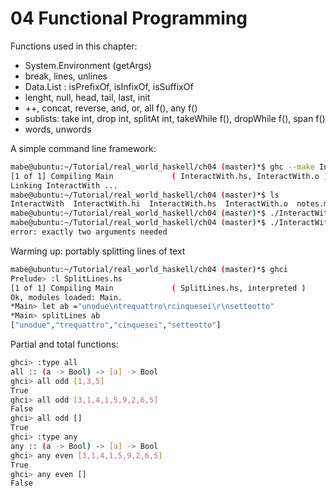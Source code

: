 # 04 Functional Programming

Functions used in this chapter:
- System.Environment (getArgs)
- break, lines, unlines
- Data.List : isPrefixOf, isInfixOf, isSuffixOf
- lenght, null, head, tail, last, init
- ++, concat, reverse, and, or, all f(), any f()
- sublists: take int, drop int, splitAt int, takeWhile f(), dropWhile f(), span f()
- words, unwords

A simple command line framework:
```bash
mabe@ubuntu:~/Tutorial/real_world_haskell/ch04 (master)*$ ghc --make InteractWith.hs
[1 of 1] Compiling Main             ( InteractWith.hs, InteractWith.o )
Linking InteractWith ...
mabe@ubuntu:~/Tutorial/real_world_haskell/ch04 (master)*$ ls
InteractWith  InteractWith.hi  InteractWith.hs  InteractWith.o  notes.md
mabe@ubuntu:~/Tutorial/real_world_haskell/ch04 (master)*$ ./InteractWith notes.md example.txt
mabe@ubuntu:~/Tutorial/real_world_haskell/ch04 (master)*$ ./InteractWith notes.md
error: exactly two arguments needed
```

Warming up: portably splitting lines of text

```bash
mabe@ubuntu:~/Tutorial/real_world_haskell/ch04 (master)*$ ghci
Prelude> :l SplitLines.hs 
[1 of 1] Compiling Main             ( SplitLines.hs, interpreted )
Ok, modules loaded: Main.
*Main> let ab ="unodue\ntrequattro\rcinquesei\r\nsetteotto"
*Main> splitLines ab
["unodue","trequattro","cinquesei","setteotto"]
```

Partial and total functions:
```bash
ghci> :type all
all :: (a -> Bool) -> [a] -> Bool
ghci> all odd [1,3,5]
True
ghci> all odd [3,1,4,1,5,9,2,6,5]
False
ghci> all odd []
True
ghci> :type any
any :: (a -> Bool) -> [a] -> Bool
ghci> any even [3,1,4,1,5,9,2,6,5]
True
ghci> any even []
False
```